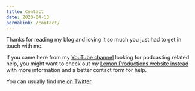 ```yaml
---
title: Contact
date: 2020-04-13
permalink: /contact/
---
```


Thanks for reading my blog and loving it so much you just had to get in touch with me.

If you came here from my <a href="https://www.youtube.com/c/lemonproductionsca">YouTube channel</a> looking for podcasting related help, you might want to check out my <a href="https://www.lemonproductions.ca/contact/">Lemon Productions website instead</a> with more information and a better contact form for help.

You can usually find me [on Twitter](https://twitter.com/ichris).